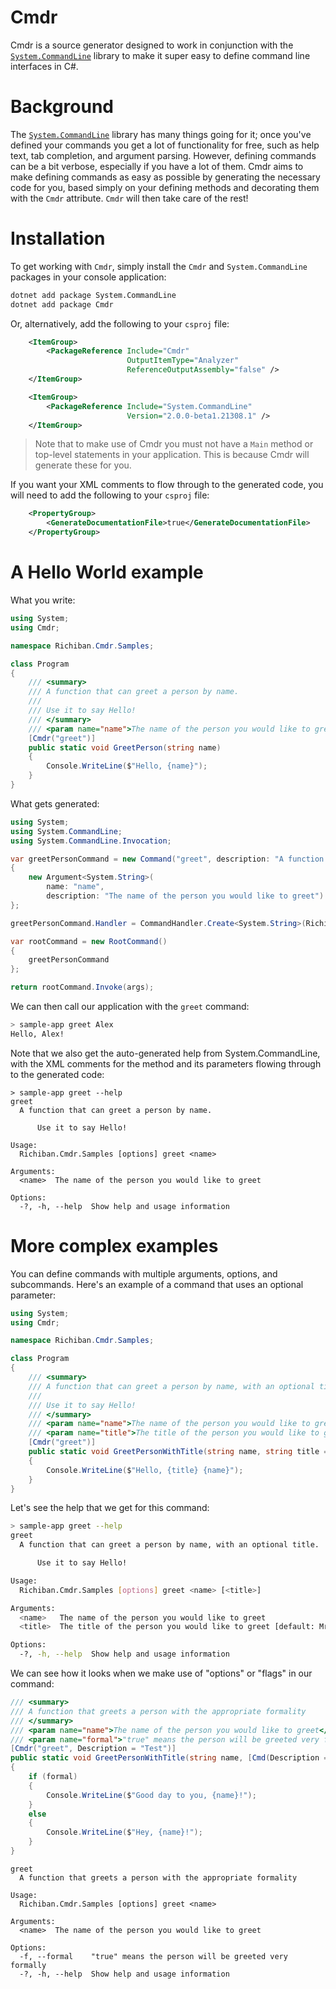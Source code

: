 Cmdr
====

Cmdr is a source generator designed to work in conjunction with the [`System.CommandLine`](https://www.nuget.org/packages/System.CommandLine) library to make it super easy to define command line interfaces in C#.

# Background

The [`System.CommandLine`](https://www.nuget.org/packages/System.CommandLine) library has many things going for it; once you've defined your commands you get a lot of functionality for free, such as help text, tab completion, and argument parsing. However, defining commands can be a bit verbose, especially if you have a lot of them. Cmdr aims to make defining commands as easy as possible by generating the necessary code for you, based simply on your defining methods and decorating them with the `Cmdr` attribute. `Cmdr` will then take care of the rest!

# Installation

To get working with `Cmdr`, simply install the `Cmdr` and `System.CommandLine` packages in your console application:

```bash
dotnet add package System.CommandLine
dotnet add package Cmdr
```

Or, alternatively, add the following to your `csproj` file:

```xml
    <ItemGroup>
        <PackageReference Include="Cmdr"
                          OutputItemType="Analyzer"
                          ReferenceOutputAssembly="false" />
    </ItemGroup>

    <ItemGroup>
        <PackageReference Include="System.CommandLine"
                          Version="2.0.0-beta1.21308.1" />
    </ItemGroup>
```

> Note that to make use of Cmdr you must not have a `Main` method or top-level statements in your application. This is because Cmdr will generate these for you.

If you want your XML comments to flow through to the generated code, you will need to add the following to your `csproj` file:

```xml
    <PropertyGroup>
        <GenerateDocumentationFile>true</GenerateDocumentationFile>
    </PropertyGroup>
```

# A Hello World example

What you write:

```cs
using System;
using Cmdr;

namespace Richiban.Cmdr.Samples;

class Program
{
    /// <summary>
    /// A function that can greet a person by name.
    /// 
    /// Use it to say Hello!
    /// </summary>
    /// <param name="name">The name of the person you would like to greet</param>
    [Cmdr("greet")]
    public static void GreetPerson(string name)
    {
        Console.WriteLine($"Hello, {name}");
    }
}
```

What gets generated:

```cs
using System;
using System.CommandLine;
using System.CommandLine.Invocation;

var greetPersonCommand = new Command("greet", description: "A function that can greet a person by name.\n    \n    Use it to say Hello!")
{
    new Argument<System.String>(
        name: "name",
        description: "The name of the person you would like to greet")
};

greetPersonCommand.Handler = CommandHandler.Create<System.String>(Richiban.Cmdr.Samples.Program.GreetPerson);

var rootCommand = new RootCommand()
{
    greetPersonCommand
};

return rootCommand.Invoke(args);
```

We can then call our application with the `greet` command:

```bash
> sample-app greet Alex
Hello, Alex!
```

Note that we also get the auto-generated help from System.CommandLine, with the XML comments for the method and its parameters flowing through to the generated code:

```
> sample-app greet --help
greet
  A function that can greet a person by name.

      Use it to say Hello!

Usage:
  Richiban.Cmdr.Samples [options] greet <name>

Arguments:
  <name>  The name of the person you would like to greet

Options:
  -?, -h, --help  Show help and usage information
```

# More complex examples

You can define commands with multiple arguments, options, and subcommands. Here's an example of a command that uses an optional parameter:

```cs
using System;
using Cmdr;

namespace Richiban.Cmdr.Samples;

class Program
{
    /// <summary>
    /// A function that can greet a person by name, with an optional title.
    /// 
    /// Use it to say Hello!
    /// </summary>
    /// <param name="name">The name of the person you would like to greet</param>
    /// <param name="title">The title of the person you would like to greet</param>
    [Cmdr("greet")]
    public static void GreetPersonWithTitle(string name, string title = "Mr")
    {
        Console.WriteLine($"Hello, {title} {name}");
    }
}
```

Let's see the help that we get for this command:

```bash
> sample-app greet --help
greet
  A function that can greet a person by name, with an optional title.

      Use it to say Hello!

Usage:
  Richiban.Cmdr.Samples [options] greet <name> [<title>]

Arguments:
  <name>   The name of the person you would like to greet
  <title>  The title of the person you would like to greet [default: Mr]

Options:
  -?, -h, --help  Show help and usage information
```

We can see how it looks when we make use of "options" or "flags" in our command:

```cs
/// <summary>
/// A function that greets a person with the appropriate formality
/// </summary>
/// <param name="name">The name of the person you would like to greet</param>
/// <param name="formal">"true" means the person will be greeted very formally</param>
[Cmdr("greet", Description = "Test")]
public static void GreetPersonWithTitle(string name, [Cmd(Description = "Extraneous description!")] bool formal)
{
    if (formal)
    {
        Console.WriteLine($"Good day to you, {name}!");
    }
    else
    {
        Console.WriteLine($"Hey, {name}!");
    }
}
```

```
greet
  A function that greets a person with the appropriate formality

Usage:
  Richiban.Cmdr.Samples [options] greet <name>

Arguments:
  <name>  The name of the person you would like to greet

Options:
  -f, --formal    "true" means the person will be greeted very formally
  -?, -h, --help  Show help and usage information
```